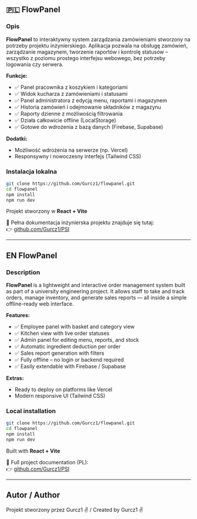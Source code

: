 
## 🇵🇱 FlowPanel

### Opis

**FlowPanel** to interaktywny system zarządzania zamówieniami stworzony na potrzeby projektu inżynierskiego. Aplikacja pozwala na obsługę zamówień, zarządzanie magazynem, tworzenie raportów i kontrolę statusów – wszystko z poziomu prostego interfejsu webowego, bez potrzeby logowania czy serwera.

**Funkcje:**

- ✅ Panel pracownika z koszykiem i kategoriami
- ✅ Widok kucharza z zamówieniami i statusami
- ✅ Panel administratora z edycją menu, raportami i magazynem
- ✅ Historia zamówień i odejmowanie składników z magazynu
- ✅ Raporty dzienne z możliwością filtrowania
- ✅ Działa całkowicie offline (LocalStorage)
- ✅ Gotowe do wdrożenia z bazą danych (Firebase, Supabase)

**Dodatki:**

- Możliwość wdrożenia na serwerze (np. Vercel)
- Responsywny i nowoczesny interfejs (Tailwind CSS)

### Instalacja lokalna

```bash
git clone https://github.com/Gurcz1/flowpanel.git
cd flowpanel
npm install
npm run dev
```

Projekt stworzony w **React + Vite**

📄 Pełna dokumentacja inżynierska projektu znajduje się tutaj:  
👉 [github.com/Gurcz1/PSI](https://github.com/Gurcz1/PSI)

---

## EN FlowPanel

### Description

**FlowPanel** is a lightweight and interactive order management system built as part of a university engineering project. It allows staff to take and track orders, manage inventory, and generate sales reports — all inside a simple offline-ready web interface.

**Features:**

- ✅ Employee panel with basket and category view
- ✅ Kitchen view with live order statuses
- ✅ Admin panel for editing menu, reports, and stock
- ✅ Automatic ingredient deduction per order
- ✅ Sales report generation with filters
- ✅ Fully offline – no login or backend required
- ✅ Easily extendable with Firebase / Supabase

**Extras:**

- Ready to deploy on platforms like Vercel
- Modern responsive UI (Tailwind CSS)

### Local installation

```bash
git clone https://github.com/Gurcz1/flowpanel.git
cd flowpanel
npm install
npm run dev
```

Built with **React + Vite**

📄 Full project documentation (PL):  
👉 [github.com/Gurcz1/PSI](https://github.com/Gurcz1/PSI)

---

## Autor / Author

Projekt stworzony przez Gurcz1 ✌️ / Created by Gurcz1 ✌️
